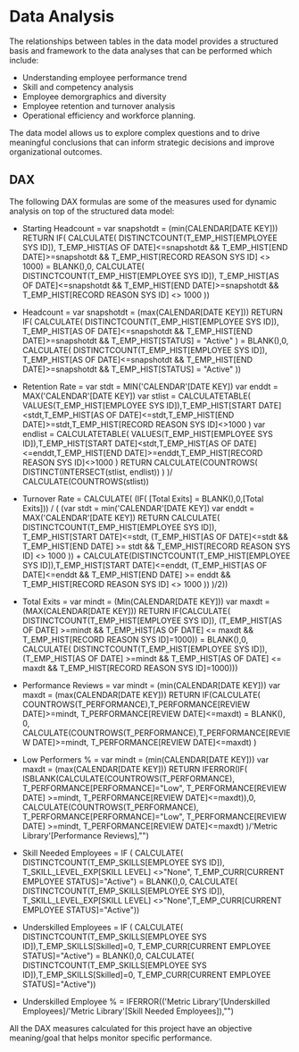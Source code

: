 # Data Analysis

The relationships between tables in the data model provides a structured basis and framework to the data analyses that can be performed which include:

- Understanding employee performance trend
- Skill and competency analysis
- Employee demorgraphics and diversity
- Employee retention and turnover analysis
- Operational efficiency and workforce planning.

The data model allows us to explore complex questions and to drive meaningful conclusions that can inform strategic decisions and improve organizational outcomes.

## DAX
The following DAX formulas are some of the measures used for dynamic analysis on top of the structured data model:

- Starting Headcount = 
var snapshotdt = (min(CALENDAR[DATE KEY]))
RETURN 
IF(
CALCULATE(
DISTINCTCOUNT(T_EMP_HIST[EMPLOYEE SYS ID]),
T_EMP_HIST[AS OF DATE]<=snapshotdt && T_EMP_HIST[END DATE]>=snapshotdt &&  T_EMP_HIST[RECORD REASON SYS ID] <> 1000) = BLANK(),0,
CALCULATE(
DISTINCTCOUNT(T_EMP_HIST[EMPLOYEE SYS ID]),
T_EMP_HIST[AS OF DATE]<=snapshotdt && T_EMP_HIST[END DATE]>=snapshotdt && T_EMP_HIST[RECORD REASON SYS ID] <> 1000 ))

- Headcount = 
var snapshotdt = (max(CALENDAR[DATE KEY]))
RETURN 
IF(
CALCULATE(
DISTINCTCOUNT(T_EMP_HIST[EMPLOYEE SYS ID]),
T_EMP_HIST[AS OF DATE]<=snapshotdt && T_EMP_HIST[END DATE]>=snapshotdt &&  T_EMP_HIST[STATUS] = "Active" ) = BLANK(),0,
CALCULATE(
DISTINCTCOUNT(T_EMP_HIST[EMPLOYEE SYS ID]),
T_EMP_HIST[AS OF DATE]<=snapshotdt && T_EMP_HIST[END DATE]>=snapshotdt &&  T_EMP_HIST[STATUS] = "Active" ))

- Retention Rate = 
var stdt = MIN('CALENDAR'[DATE KEY])
var enddt = MAX('CALENDAR'[DATE KEY])
var stlist = CALCULATETABLE( VALUES(T_EMP_HIST[EMPLOYEE SYS ID]),T_EMP_HIST[START DATE]<stdt,T_EMP_HIST[AS OF DATE]<=stdt,T_EMP_HIST[END DATE]>=stdt,T_EMP_HIST[RECORD REASON SYS ID]<>1000 )
var endlist = CALCULATETABLE( VALUES(T_EMP_HIST[EMPLOYEE SYS ID]),T_EMP_HIST[START DATE]<stdt,T_EMP_HIST[AS OF DATE]<=enddt,T_EMP_HIST[END DATE]>=enddt,T_EMP_HIST[RECORD REASON SYS ID]<>1000 )
RETURN 
CALCULATE(COUNTROWS(
DISTINCT(INTERSECT(stlist, endlist)) )
)/ CALCULATE(COUNTROWS(stlist))

- Turnover Rate = 
CALCULATE(
(IF( [Total Exits] = BLANK(),0,[Total Exits]))
/
(
(var stdt = min('CALENDAR'[DATE KEY])
var enddt = MAX('CALENDAR'[DATE KEY]) 
RETURN 
CALCULATE(
DISTINCTCOUNT(T_EMP_HIST[EMPLOYEE SYS ID]),
T_EMP_HIST[START DATE]<=stdt,
(T_EMP_HIST[AS OF DATE]<=stdt && T_EMP_HIST[END DATE] >= stdt  && T_EMP_HIST[RECORD REASON SYS ID] <> 1000 )) + CALCULATE(DISTINCTCOUNT(T_EMP_HIST[EMPLOYEE SYS ID]),T_EMP_HIST[START DATE]<=enddt,
(T_EMP_HIST[AS OF DATE]<=enddt && T_EMP_HIST[END DATE] >= enddt  && T_EMP_HIST[RECORD REASON SYS ID] <> 1000 )) )/2))

- Total Exits = 
var mindt = (Min(CALENDAR[DATE KEY]))
var maxdt = (MAX(CALENDAR[DATE KEY]))
RETURN 
IF(CALCULATE(
DISTINCTCOUNT(T_EMP_HIST[EMPLOYEE SYS ID]), 
(T_EMP_HIST[AS OF DATE] >=mindt && T_EMP_HIST[AS OF DATE] <= maxdt && T_EMP_HIST[RECORD REASON SYS ID]=1000)) = BLANK(),0,
CALCULATE(
DISTINCTCOUNT(T_EMP_HIST[EMPLOYEE SYS ID]), 
(T_EMP_HIST[AS OF DATE] >=mindt && T_EMP_HIST[AS OF DATE] <= maxdt && T_EMP_HIST[RECORD REASON SYS ID]=1000)))

- Performance Reviews = 
var mindt = (min(CALENDAR[DATE KEY]))
var maxdt = (max(CALENDAR[DATE KEY]))
RETURN
IF(CALCULATE(
    COUNTROWS(T_PERFORMANCE),T_PERFORMANCE[REVIEW DATE]>=mindt, T_PERFORMANCE[REVIEW DATE]<=maxdt) = BLANK(),
    0,
   CALCULATE(COUNTROWS(T_PERFORMANCE),T_PERFORMANCE[REVIEW DATE]>=mindt, T_PERFORMANCE[REVIEW DATE]<=maxdt)
    )

- Low Performers % = 
var mindt = (min(CALENDAR[DATE KEY]))
var maxdt = (max(CALENDAR[DATE KEY]))
RETURN IFERROR(IF(
ISBLANK(CALCULATE(COUNTROWS(T_PERFORMANCE), T_PERFORMANCE[PERFORMANCE]="Low", T_PERFORMANCE[REVIEW DATE] >=mindt, T_PERFORMANCE[REVIEW DATE]<=maxdt)),0,
CALCULATE(COUNTROWS(T_PERFORMANCE), T_PERFORMANCE[PERFORMANCE]="Low", T_PERFORMANCE[REVIEW DATE] >=mindt, T_PERFORMANCE[REVIEW DATE]<=maxdt)
)/'Metric Library'[Performance Reviews],"")

- Skill Needed Employees = 
IF ( CALCULATE( DISTINCTCOUNT(T_EMP_SKILLS[EMPLOYEE SYS ID]), T_SKILL_LEVEL_EXP[SKILL LEVEL] <>"None", T_EMP_CURR[CURRENT EMPLOYEE STATUS]="Active") = BLANK(),0,
CALCULATE( DISTINCTCOUNT(T_EMP_SKILLS[EMPLOYEE SYS ID]),  T_SKILL_LEVEL_EXP[SKILL LEVEL] <>"None",T_EMP_CURR[CURRENT EMPLOYEE STATUS]="Active"))

- Underskilled Employees = 
IF ( CALCULATE( DISTINCTCOUNT(T_EMP_SKILLS[EMPLOYEE SYS ID]),T_EMP_SKILLS[Skilled]=0, T_EMP_CURR[CURRENT EMPLOYEE STATUS]="Active") = BLANK(),0,
CALCULATE( DISTINCTCOUNT(T_EMP_SKILLS[EMPLOYEE SYS ID]),T_EMP_SKILLS[Skilled]=0, T_EMP_CURR[CURRENT EMPLOYEE STATUS]="Active"))

- Underskilled Employee % = IFERROR(('Metric Library'[Underskilled Employees]/'Metric Library'[Skill Needed Employees]),"")

All the DAX measures calculated for this project have an objective meaning/goal that helps monitor specific performance.
